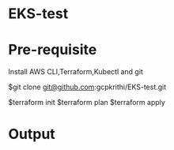 # EKS-test

# Pre-requisite 
   Install AWS CLI,Terraform,Kubectl and git 
   
   $git clone git@github.com:gcpkrithi/EKS-test.git
   
   $terraform init
   $terraform plan 
   $terraform apply
   
 # Output 
 
   
